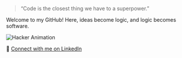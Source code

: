 > “Code is the closest thing we have to a superpower.”  


Welcome to my GitHub! Here, ideas become logic, and logic becomes software.

![Hacker Animation](https://raw.githubusercontent.com/dallekhursani/dallekhursani/main/assets/3dgifmaker63219.gif)


🔗 [Connect with me on LinkedIn](https://www.linkedin.com/in/nirajan-parajuli-392408363)
